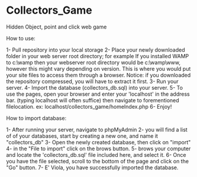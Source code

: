 # Collectors_Game
Hidden Object, point and click web game


How to use:

1- Pull repository into your local storage
2- Place your newly downloaded folder in your web server root directory; for example If you installed WAMP to c:\wamp then your webserver root directory would be c:\wamp\www, however this might vary depending on version.
This is where you would put your site files to access them through a browser.
Notice: if you downloaded the repository compressed, you will have to extract it first.
3- Run your server.
4- Import the database (collectors_db.sql) into your server. 
5- To use the pages, open your browser and enter your 'localhost' in the address bar. (typing localhost will often suffice) then navigate to forementioned filelocation.
	ex: localhost/collectors_game/homeIndex.php
6- Enjoy!

How to import database:

1- After running your server, navigate to phpMyAdmin
2- you will find a list of of your databases, start by creating a new one, and name it "collectors_db"
3- Open the newly created database, then click on "import"
4- in the "File to import" click on the brows button.
5- brows your computer and locate the 'collectors_db.sql' file included here, and select it.
6- Once you have the file selected, scroll to the bottom of the page and click on the "Go" button.
7- E' Viola, you have successfully imported the database.
